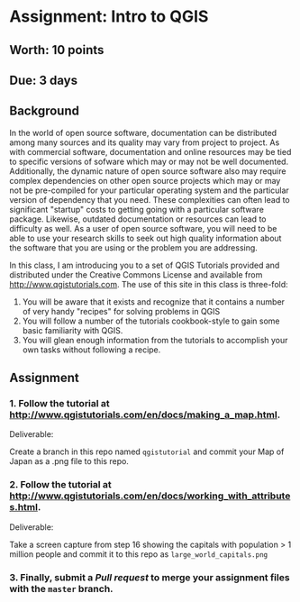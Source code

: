 # Assignment: Intro to QGIS
## Worth: 10 points
## Due: 3 days

## Background

In the world of open source software, documentation can be distributed among many sources and its quality may vary from project
to project. As with commercial software, documentation and online resources may be tied to specific versions of sofware
which may or may not be well documented. Additionally, the dynamic nature of open source software also may require complex 
dependencies on other open source projects which may or may not be pre-compiled for your particular operating system and
the particular version of dependency that you need. These complexities can often lead to significant "startup" costs to 
getting going with a particular software package. Likewise, outdated documentation or resources can lead to difficulty as
well. As a user of open source software, you will need to be able to use your research skills to seek out high quality 
information about the software that you are using or the problem you are addressing.

In this class, I am introducing you to a set of QGIS Tutorials provided and distributed under the Creative Commons License
and available from http://www.qgistutorials.com. The use of this site in this class is three-fold: 
1. You will be aware that it exists and recognize that it contains a number of very handy "recipes" for solving problems in QGIS
2. You will follow a number of the tutorials cookbook-style to gain some basic familiarity with QGIS.
3. You will glean enough information from the tutorials to accomplish your own tasks without following a recipe.

## Assignment

### 1. Follow the tutorial at http://www.qgistutorials.com/en/docs/making_a_map.html.

Deliverable:

Create a branch in this repo named `qgistutorial` and commit your Map of Japan as a .png file to this repo. 

### 2. Follow the tutorial at http://www.qgistutorials.com/en/docs/working_with_attributes.html.

Deliverable: 

Take a screen capture from step 16 showing the capitals with population > 1 million people and commit it to this repo as
`large_world_capitals.png`

### 3. Finally, submit a *Pull request* to merge your assignment files with the `master` branch. 

